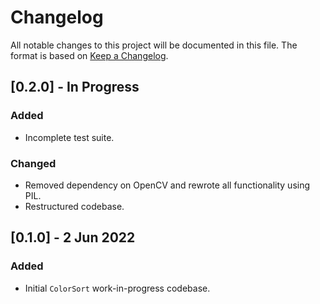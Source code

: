 # Changelog
All notable changes to this project will be documented in this file. The format is based on [Keep a Changelog](https://keepachangelog.com/en/1.0.0/).

## [0.2.0] - In Progress
### Added
- Incomplete test suite. 

### Changed
- Removed dependency on OpenCV and rewrote all functionality using PIL.
- Restructured codebase. 

## [0.1.0] - 2 Jun 2022
### Added
- Initial `ColorSort` work-in-progress codebase.
